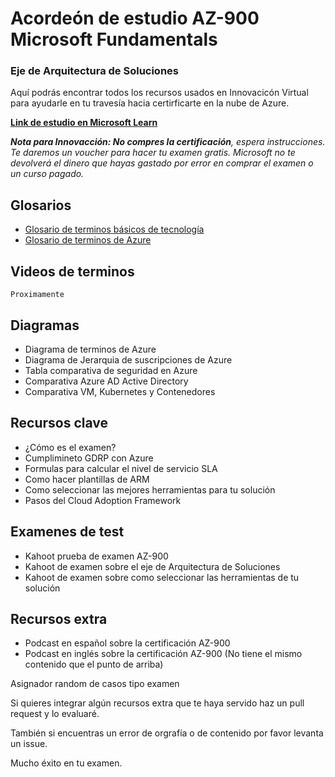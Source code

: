 # Acordeón de estudio AZ-900 Microsoft Fundamentals
### Eje de Arquitectura de Soluciones

Aquí podrás encontrar todos los recursos usados en Innovacicón Virtual para ayudarle en tu travesía hacia certirficarte en la nube de Azure.

**[Link de estudio en Microsoft Learn](https://docs.microsoft.com/en-us/learn/certifications/exams/az-900#two-ways-to-prepare)**

***Nota para Innovacción: No compres la certificación**, espera instrucciones. Te daremos un voucher para hacer tu examen gratis. Microsoft no te devolverá el dinero que hayas gastado por error en comprar el examen o un curso pagado.*

## Glosarios
 - [Glosario de terminos básicos de tecnología](V2%20Glosario%20de%20términos%20Innovacción.pdf)
 - [Glosario de terminos de Azure](terminos_azure.md)

## Videos de terminos
```
Proximamente
```

## Diagramas
 - Diagrama de terminos de Azure
 - Diagrama de Jerarquia de suscripciones de Azure
 - Tabla comparativa de seguridad en Azure
 - Comparativa Azure AD Active Directory
 - Comparativa VM, Kubernetes y Contenedores

## Recursos clave
 - ¿Cómo es el examen?
 - Cumplimineto GDRP con Azure
 - Formulas para calcular el nivel de servicio SLA
 - Como hacer plantillas de ARM
 - Como seleccionar las mejores herramientas para tu solución
 - Pasos del Cloud Adoption Framework

## Examenes de test
- Kahoot prueba de examen AZ-900
- Kahoot de examen sobre el eje de Arquitectura de Soluciones
- Kahoot de examen sobre como seleccionar las herramientas de tu solución

## Recursos extra
- Podcast en español sobre la certificación AZ-900
- Podcast en inglés sobre la certificación AZ-900 (No tiene el mismo contenido que el punto de arriba)

Asignador random de casos tipo examen

Si quieres integrar algún recursos extra que te haya servido haz un pull request y lo evaluaré.

También si encuentras un error de orgrafía o de contenido por favor levanta un issue.

Mucho éxito en tu examen.